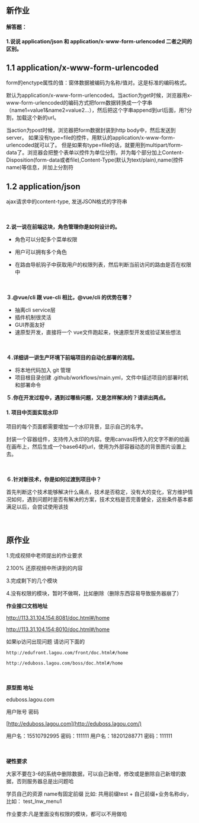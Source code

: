 ## 新作业

#### 解答题：

**1.说说 application/json 和 application/x-www-form-urlencoded 二者之间的区别。**
## 1.1 application/x-www-form-urlencoded
form的enctype属性的值：窗体数据被编码为名称/值对。这是标准的编码格式。

默认为application/x-www-form-urlencoded。当action为get时候，浏览器用x-www-form-urlencoded的编码方式把form数据转换成一个字串（name1=value1&name2=value2…），然后把这个字串append到url后面，用?分割，加载这个新的url。

当action为post时候，浏览器把form数据封装到http body中，然后发送到server。 如果没有type=file的控件，用默认的application/x-www-form-urlencoded就可以了。 但是如果有type=file的话，就要用到multipart/form-data了。浏览器会把整个表单以控件为单位分割，并为每个部分加上Content-Disposition(form-data或者file),Content-Type(默认为text/plain),name(控件name)等信息，并加上分割符
## 1.2 application/json
ajax请求中的content-type, 发送JSON格式的字符串
　

　

**2.说一说在前端这块，角色管理你是如何设计的。**
- 角色可以分配多个菜单权限
- 用户可以拥有多个角色

- 在路由导航钩子中获取用户的权限列表，然后判断当前访问的路由是否在权限中


　

**３.@vue/cli 跟 vue-cli 相比，@vue/cli 的优势在哪？**
- 抽离cli service层
- 插件机制很灵活
- GUI界面友好
- 速原型开发，直接将一个 vue文件跑起来，快速原型开发或验证某些想法

　

**４.详细讲一讲生产环境下前端项目的自动化部署的流程。**
- 将本地代码加入 git 管理
- 项目根目录创建 .github/workflows/main.yml，文件中描述项目的部署时机和部署命令


**５.你在开发过程中，遇到过哪些问题，又是怎样解决的？请讲出两点。**

#### 1. 项目中页面实现水印
项目的每个页面都需要增加一个水印背景，显示自己的名字。

封装一个容器组件，支持传入水印的内容。使用canvas将传入的文字不断的绘画在画布上，然后生成一个base64的url，使用为外部容器动态的背景图片设置上去。

　

**６.针对新技术，你是如何过渡到项目中？**

首先判断这个技术能够解决什么痛点，技术是否稳定，没有大的变化，官方维护情况如何，遇到问题时是否有解决的方案，技术文档是否完善健全，这些条件基本都满足以后，会尝试使用该技

　



## 原作业

1.完成视频中老师提出的作业要求

2.100% 还原视频中所讲到的内容

3.完成剩下的几个模块

4.没有权限的模块，暂时不做啊，比如删除（删除东西容易导致服务器崩了）



**作业接口文档地址**

http://113.31.104.154:8081/doc.html#/home

http://113.31.104.154:8010/doc.html#/home

如果ip访问出现问题 请访问下面的

```
http://edufront.lagou.com/front/doc.html#/home
```

```
http://eduboss.lagou.com/boss/doc.html#/home
```

　

**原型图 地址**

eduboss.lagou.com

用户账号 密码

[http://eduboss.lagou.com](http://eduboss.lagou.com/)

用户名：15510792995     密码：111111
用户名：18201288771     密码：111111

　

**硬性要求**

大家不要在3-6的系统中删除数据，可以自己新增，修改或是删除自己新增的数据，否则服务器总是出问题哈

学员自己的资源 name有固定前缀 比如: 共用前缀test + 自己前缀+业务名称diy， 比如： test_lnw_menu1

作业要求:凡是里面没有权限的模块，都可以不用做哈